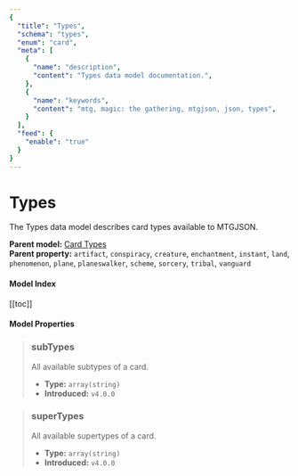 ```yaml
---
{
  "title": "Types",
  "schema": "types",
  "enum": "card",
  "meta": [
    {
      "name": "description",
      "content": "Types data model documentation.",
    },
    {
      "name": "keywords",
      "content": "mtg, magic: the gathering, mtgjson, json, types",
    }
  ],
  "feed": {
    "enable": "true"
  }
}
---
```


# Types

The Types data model describes card types available to MTGJSON.
 
**Parent model:** [Card Types](/file-models/card-types/)  
**Parent property:** `artifact`, `conspiracy`, `creature`, `enchantment`, `instant`, `land`, `phenomenon`, `plane`, `planeswalker`, `scheme`, `sorcery`, `tribal`, `vanguard`

#### Model Index

<PropertyToggler/>

[[toc]]
#### Model Properties

> ### subTypes  
> All available subtypes of a card.  
>
> - **Type:** `array(string)`  
> - **Introduced:** `v4.0.0`

> ### superTypes  
> All available supertypes of a card.  
>
> - **Type:** `array(string)`  
> - **Introduced:** `v4.0.0`

